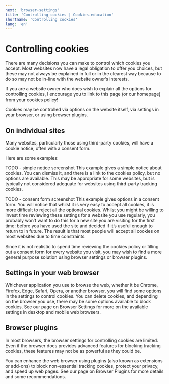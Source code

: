 ```yaml
---
next: 'browser-settings'
title: 'Controlling cookies | Cookies.education'
shortname: 'Controlling cookies'
lang: 'en'
---
```


# Controlling cookies

There are many decisions you can make to control which cookies you accept. Most websites now have a legal obligation to offer you choices, but these may not always be explained in full or in the clearest way because to do so may not be in-line with the website owner’s interests. 

If you are a website owner who does wish to explain all the options for controlling cookies, I encourage you to link to this page (or our homepage) from your cookies policy!

Cookies may be controlled via options on the website itself, via settings in your browser, or using browser plugins.

## On individual sites

Many websites, particularly those using third-party cookies, will have a cookie notice, often with a consent form.

Here are some examples:

TODO - simple notice screenshot
This example gives a simple notice about cookies. You can dismiss it, and there is a link to the cookies policy, but no options are available. This may be appropriate for some websites, but is typically not considered adequate for websites using third-party tracking cookies.

TODO - consent form screenshot
This example gives options in a consent form. You will notice that whilst it is very easy to accept all cookies, it is more difficult to reject all the optional cookies. Whilst you might be willing to invest time reviewing these settings for a website you use regularly, you probably won’t want to do this for a new site you are visiting for the first time: before you have used the site and decided if it’s useful enough to return to in future. The result is that most people will accept all cookies on most websites due to time constraints.

Since it is not realistic to spend time reviewing the cookies policy or filling out a consent form for every website you visit, you may wish to find a more general purpose solution using browser settings or browser plugins.

## Settings in your web browser

Whichever application you use to browse the web, whether it be Chrome, Firefox, Edge, Safari, Opera, or another browser, you will find some options in the settings to control cookies. You can delete cookies, and depending on the browser you use, there may be some options available to block cookies. See our page on Browser Settings for more on the available settings in desktop and mobile web browsers.

## Browser plugins

In most browsers, the browser settings for controlling cookies are limited. Even if the browser does provides advanced features for blocking tracking cookies, these features may not be as powerful as they could be.

You can enhance the web browser using plugins (also known as extensions or add-ons) to block non-essential tracking cookies, protect your privacy, and speed up web pages. See our page on Browser Plugins for more details and some recommendations.
